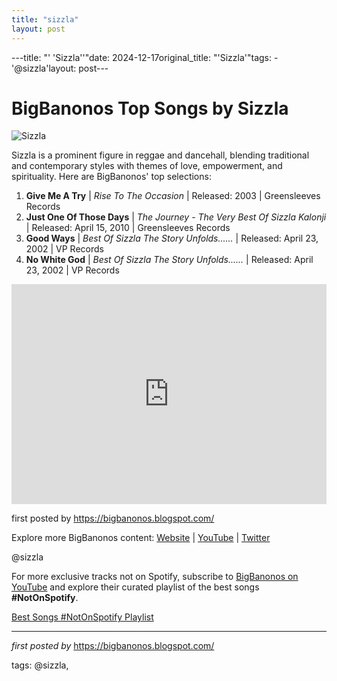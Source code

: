 ```yaml
---
title: "sizzla"
layout: post
---
```

---title: "' 'Sizzla''"date: 2024-12-17original_title: "'Sizzla'"tags:  - '@sizzla'layout: post---<h1>BigBanonos Top Songs by Sizzla</h1><img alt="Sizzla" src="https://www.reggaeville.com/fileadmin/artists/sizzla_01.jpg" /> <p>Sizzla is a prominent figure in reggae and dancehall, blending traditional and contemporary styles with themes of love, empowerment, and spirituality. Here are BigBanonos' top selections:</p> <ol> <li><strong>Give Me A Try</strong> | <em>Rise To The Occasion</em> | Released: 2003 | Greensleeves Records</li> <li><strong>Just One Of Those Days</strong> | <em>The Journey - The Very Best Of Sizzla Kalonji</em> | Released: April 15, 2010 | Greensleeves Records</li> <li><strong>Good Ways</strong> | <em>Best Of Sizzla The Story Unfolds......</em> | Released: April 23, 2002 | VP Records</li> <li><strong>No White God</strong> | <em>Best Of Sizzla The Story Unfolds......</em> | Released: April 23, 2002 | VP Records</li></ol> <div> <iframe src="https://open.spotify.com/embed/playlist/7lDBBO7mra0HLbWJ1a9WKM?utm_source=generator" width="100%" height="352" frameborder="0" allow="autoplay; clipboard-write; encrypted-media; fullscreen; picture-in-picture" loading="lazy"></iframe></div> <p>first posted by <a href="https://bigbanonos.blogspot.com/">https://bigbanonos.blogspot.com/</a></p> <div> <p>Explore more BigBanonos content: <a href="https://bigbanonos.blogspot.com/">Website</a> | <a href="https://www.youtube.com/@BigBanonos">YouTube</a> | <a href="https://x.com/bigbanonos">Twitter</a></p></div> <!--Tags--><p>@sizzla</p><!--Subscribe and Playlist Links--><div>    <p>For more exclusive tracks not on Spotify, subscribe to <a href="https://www.youtube.com/@BigBanonos" target="_blank">BigBanonos on YouTube</a> and explore their curated playlist of the best songs <strong>#NotOnSpotify</strong>.</p>    <p><a href="https://www.youtube.com/playlist?list=PLtuNtuTatqI0kFahUCbtbfenC_ET5O_tr" target="_blank">Best Songs #NotOnSpotify Playlist<br /></a></p></div><hr /><p><em>first posted by</em> <a href="https://bigbanonos.blogspot.com/" rel="noopener" target="_new">https://bigbanonos.blogspot.com/</a></p><p>tags: @sizzla,</p>
